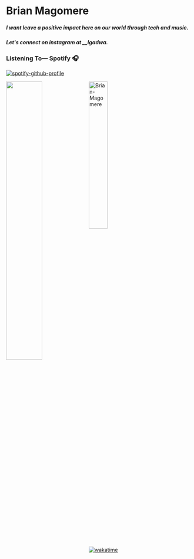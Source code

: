 # Brian Magomere
##### I want leave a positive impact here on our world through tech and music.
##### Let's connect on instagram at __Igadwa.

### Listening To— Spotify 🎧


[![spotify-github-profile](https://spotify-github-profile.vercel.app/api/view?uid=317foij76626zoxsuewpjhlni7ni&cover_image=true&theme=novatorem&bar_color=53b14f&bar_color_cover=false)](https://spotify-github-profile.vercel.app/api/view?uid=317foij76626zoxsuewpjhlni7ni&redirect=true)


<img align="left" width="44%" src="https://github-readme-stats.vercel.app/api?username=codemafiaboss&show_icons=true&theme=radical"/>
<p><img align="center" width ="32%" src="https://github-readme-stats.vercel.app/api/top-langs?username=codemafiaboss&show_icons=true&locale=en&layout=compact" alt="Brian-Magomere" /></p>

[![wakatime](https://wakatime.com/badge/user/7470fd09-0ce0-4d94-92d5-868df29e771d.svg)](https://wakatime.com/@7470fd09-0ce0-4d94-92d5-868df29e771d)
<!---
codemafiaboss/codemafiaboss is a ✨ special ✨ repository because its `README.md` (this file) appears on your GitHub profile.
You can click the Preview link to take a look at your changes.
--->
